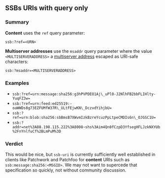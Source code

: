 ## SSBs URIs with query only

### Summary

**Content** uses the `ref` query parameter:

```
ssb:?ref=<URN>
```

**Multiserver addresses** use the `msaddr` query parameter where the value `<MULTISERVERADDRESS>` a [multiserver address](https://github.com/ssbc/multiserver-address) escaped as URI-safe characters:

```
ssb:?msaddr=<MULTISERVERADDRESS>
```

### Examples

- `ssb:?ref=urn:message:sha256:g3hPVPDEO1Aj\_uPl0-J2NlhFB2bbFLIHlty-YuqFZ3w=`
- `ssb:?ref=urn:feed:ed25519:-oaWWDs8g73EZFUMfW37R\_ULtFEjwKN\_DczvdYihjbU=`
- `ssb:?ref=urn:blob:sha256:sbBmsB7XWvmIzkBzreYcuzPpLtpeCMDIs6n\_OJGSC1U=`
- `ssb:?addr=net%3A88.198.115.222%3A8008~shs%3Aim4Qn0fCzpD3YfsegHFLJzkNXYUb%2FnYnlfuCf%2BLmPuM%3D`

### Verdict

This would be nice, but `ssb-uri` is currently sufficiently well established in clients like Patchwork and Patchfoo for **content** URIs such as `ssb:message:sha256:<MSGID>`. We may not want to supercede that specification so quickly, not without community discussion.